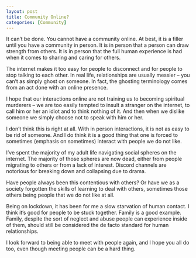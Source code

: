 ```yaml
---
layout: post
title: Community Online?
categories: [Community]
---
```

It can&#8217;t be done. You cannot have a community online. At best, it is a filler until you have a community in person. It is in person that a person can draw strength from others. It is in person that the full human experience is had when it comes to sharing and caring for others.

The internet makes it too easy for people to disconnect and for people to stop talking to each other. In real life, relationships are usually messier &#8211; you can&#8217;t as simply ghost on someone. In fact, the ghosting terminology comes from an act done with an online presence. 

I hope that our interactions online are not training us to becoming spiritual murderers &#8211; we are too easily tempted to insult a stranger on the internet, to call him or her an idiot and to think nothing of it. And then when we dislike someone we simply choose not to speak with him or her. 

I don&#8217;t think this is right at all. With in person interactions, it is not as easy to be rid of someone. And I do think it is a good thing that one is forced to sometimes (emphasis on sometimes) interact with people we do not like.

I&#8217;ve spent the majority of my adult life navigating social spheres on the internet. The majority of those spheres are now dead, either from people migrating to others or from a lack of interest. Discord channels are notorious for breaking down and collapsing due to drama. 

Have people always been this contentious with others? Or have we as a society forgotten the skills of learning to deal with others, sometimes those others being people that we do not like at all.

Being on lockdown, it has been for me a slow starvation of human contact. I think it&#8217;s good for people to be stuck together. Family is a good example. Family, despite the sort of neglect and abuse people can experience inside of them, should still be considered the de facto standard for human relationships. 

I look forward to being able to meet with people again, and I hope you all do too, even though meeting people can be a hard thing.
